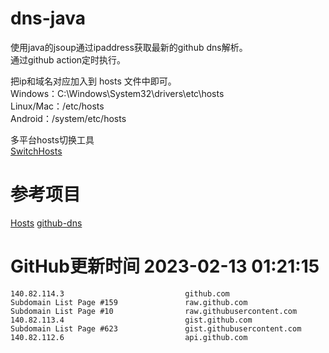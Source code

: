 # dns-java

使用java的jsoup通过ipaddress获取最新的github dns解析。  
通过github action定时执行。

把ip和域名对应加入到 hosts 文件中即可。  
Windows：C:\Windows\System32\drivers\etc\hosts  
Linux/Mac：/etc/hosts  
Android：/system/etc/hosts  

多平台hosts切换工具  
[SwitchHosts](https://github.com/oldj/SwitchHosts)

# 参考项目

[Hosts](https://github.com/JohyC/Hosts)
[github-dns](https://gitee.com/AutismSuperman/github-dns)

# GitHub更新时间 2023-02-13 01:21:15
```
140.82.114.3                           github.com
Subdomain List Page #159               raw.github.com
Subdomain List Page #10                raw.githubusercontent.com
140.82.113.4                           gist.github.com
Subdomain List Page #623               gist.githubusercontent.com
140.82.112.6                           api.github.com
```